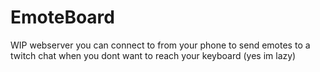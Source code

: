 # EmoteBoard
WIP webserver you can connect to from your phone to send emotes to a twitch chat when you dont want to reach your keyboard (yes im lazy)
